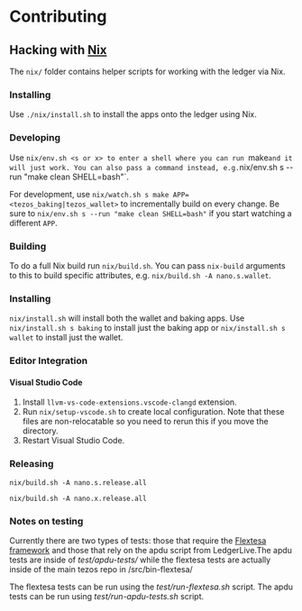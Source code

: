 # Contributing

## Hacking with [Nix](https://nixos.org/nix/)

The `nix/` folder contains helper scripts for working with the ledger via Nix.

### Installing
Use `./nix/install.sh` to install the apps onto the ledger using Nix.

### Developing
Use `nix/env.sh <s or x> to enter a shell where you can run `make` and it will just work. You can also pass a command instead, e.g. `nix/env.sh s --run "make clean SHELL=bash"`.

For development, use `nix/watch.sh s make APP=<tezos_baking|tezos_wallet>` to incrementally build on every change. Be sure to `nix/env.sh s --run "make clean SHELL=bash"` if you start watching a different `APP`.

### Building
To do a full Nix build run `nix/build.sh`. You can pass `nix-build` arguments to this to build specific attributes, e.g. `nix/build.sh -A nano.s.wallet`.

### Installing
`nix/install.sh` will install both the wallet and baking apps. Use
`nix/install.sh s baking` to install just the baking app or
`nix/install.sh s wallet` to install just the wallet.

### Editor Integration

#### Visual Studio Code

  1. Install `llvm-vs-code-extensions.vscode-clangd` extension.
  2. Run `nix/setup-vscode.sh` to create local configuration. Note that these files are non-relocatable so you need to rerun this if you move the directory.
  3. Restart Visual Studio Code.

### Releasing

`nix/build.sh -A nano.s.release.all`

`nix/build.sh -A nano.x.release.all`

### Notes on testing

Currently there are two types of tests: those that require the [Flextesa framework](https://gitlab.com/tezos/flextesa) and those that rely on the apdu script from LedgerLive.The apdu tests are inside of *test/apdu-tests/* while the flextesa tests are actually inside of the main tezos repo in /src/bin-flextesa/

The flextesa tests can be run using the *test/run-flextesa.sh* script.
The apdu tests can be run using *test/run-apdu-tests.sh* script.
